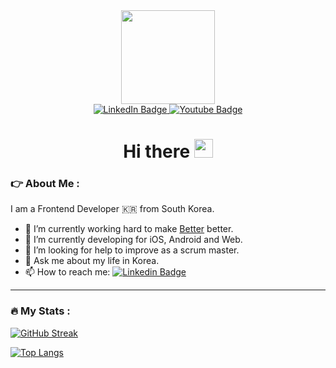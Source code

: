 <div id="header" align="center">
  <img src="https://media.giphy.com/media/i4MAH84pqe2m2aVojc/giphy.gif" width="150"/>
  
  <div id="badges">
    <a href="https://www.linkedin.com/in/alexkhant/">
      <img src="https://img.shields.io/badge/LinkedIn-blue?style=for-the-badge&logo=linkedin&logoColor=white" alt="LinkedIn Badge"/>
    </a>
    <a href="https://www.youtube.com/channel/UCesSMMekpptuQgHrGbZ3-fg">
      <img src="https://img.shields.io/badge/YouTube-red?style=for-the-badge&logo=youtube&logoColor=white" alt="Youtube Badge"/>
    </a>
  </div>

  <img src="https://komarev.com/ghpvc/?username=your-github-grashupfer99&style=flat-square&color=blue" alt=""/>

  <h1>
    Hi there
    <img src="https://media.giphy.com/media/hvRJCLFzcasrR4ia7z/giphy.gif" width="30px"/>
  </h1>

  <!--
  <div align="center">
    <img src="https://media.giphy.com/media/1GEATImIxEXVR79Dhk/giphy.gif" width="500" height="300"/>
  </div>
  -->
  
</div>


  ### :point_right: About Me :
  
  I am a Frontend Developer :kr: from South Korea.
  
- 🔭 I’m currently working hard to make [Better](https://betterday.co.kr) better.
- :tongue: I’m currently developing for iOS, Android and Web. 
- 🤔 I’m looking for help to improve as a scrum master.
- 💬 Ask me about my life in Korea.
- 📫 How to reach me: [![Linkedin Badge](https://img.shields.io/badge/-LINKEDIN-blue?style=flat&logo=Linkedin&logoColor=white)](https://www.linkedin.com/in/alexkhant/)

---

### :fire: My Stats :

[![GitHub Streak](http://github-readme-streak-stats.herokuapp.com?user=grashupfer99&theme=dark&background=000000)](https://git.io/streak-stats)

[![Top Langs](https://github-readme-stats.vercel.app/api/top-langs/?username=grashupfer99&layout=compact&theme=vision-friendly-dark)](https://github.com/anuraghazra/github-readme-stats)
